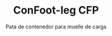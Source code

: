 ---
title: "ConFoot-leg CFP"
subtitle: "Pata de contenedor para muelle de carga"
mainImage: "/images/products/confoot-leg-cfp-main.jpg"
gallery:
  - "/images/products/confoot-leg-cfp-1.jpg"
  - "/images/products/confoot-leg-cfp-2.jpg"
  - "/images/products/confoot-leg-cfp-3.jpg"
shortDescription: "ConFoot-leg CFP está diseñado para muelles de carga, permitiendo asegurar el contenedor al muelle mientras se abren completamente las puertas contra los laterales."
technicalDescription: "El modelo CFP permite cargar productos directamente desde la producción dentro del contenedor sin almacenamiento intermedio, y no se requiere ningún otro equipo de manipulación de contenedores."
videoID: "da7h7VgJHgs"
faq:
  - question: "¿Qué es ConFoot-leg CFP?"
    answer: |
      ConFoot-leg CFP está diseñado para muelles de carga, permitiendo que el contenedor se asegure al muelle mientras las puertas se abren completamente contra los lados.
  - question: "¿Cómo funciona ConFoot-leg CFP?"
    answer: |
      El ConFoot-leg CFP asegura el contenedor al muelle, permitiendo una carga y descarga sin interrupciones directamente desde la producción. Este modelo elimina la necesidad de equipos adicionales de manipulación de contenedores, optimizando el proceso logístico.
specifications:
  - name: "Peso"
    value: "24 kg por pata"
  - name: "Capacidad de carga"
    value: "30 toneladas"
  - name: "Rango de ajuste"
    value: "1,043 mm a 1,448 mm"
  - name: "Material"
    value: "Acero de alta calidad"
price: "3.500 EUR"
priceVAT: "4.235 EUR"
pricingNotes: "Se ofrecen descuentos por volumen. Contacte a nuestro equipo de ventas para más detalles."
buyLink: "/contact"
howToUse: |
  1. Coloque la pata CFP en el casquillo de la esquina del contenedor
  2. Accione el mecanismo de bloqueo
  3. Ajuste la altura, si es necesario, dentro del rango de 1,043 mm a 1,448 mm
  4. Asegure el contenedor al muelle de carga
  5. Abra completamente las puertas del contenedor contra los laterales
  6. Cargue los productos directamente desde la producción dentro del contenedor
benefits:
  - title: "Integración con el Muelle de Carga"
    description: "Permite asegurar el contenedor al muelle de carga al tiempo que las puertas se abren completamente contra los laterales"
  - title: "Carga Directa"
    description: "Los productos se pueden cargar directamente desde la producción dentro del contenedor sin almacenamiento intermedio"
  - title: "Sin Equipos Adicionales"
    description: "No se requiere ningún otro equipo de manipulación de contenedores para las operaciones de carga"
  - title: "Eficiencia del Remolque"
    description: "Libera el remolque para otras tareas mientras el contenedor permanece en el muelle de carga"
  - title: "Almacenaje Adicional"
    description: "Los contenedores pueden utilizarse como espacio adicional de almacenamiento cuando no están en tránsito"
  - title: "Movilidad Inmediata"
    description: "Los contenedores siempre están listos para moverse: simplemente conduzca el remolque debajo del contenedor para continuar el viaje"
articleContent: |
  ## ¿Qué es ConFoot-leg CFP?

  ConFoot-leg CFP es una solución especializada de patas para contenedores, diseñada específicamente para operaciones en muelles de carga. El modelo CFP permite asegurar los contenedores al muelle de carga mientras se abren completamente las puertas contra los laterales, creando una integración perfecta entre el contenedor y la instalación. Esta innovadora solución transforma los contenedores de envío en extensiones eficientes de su muelle de carga, eliminando la necesidad de almacenamiento intermedio y de equipos adicionales de manipulación.

  ## Beneficios Clave para las Operaciones en el Muelle de Carga

  El ConFoot-leg CFP proporciona significativas ventajas operativas para las empresas que cargan y descargan contenedores de envío de forma regular. Al asegurar los contenedores directamente al muelle de carga, se liberan los remolques para otras tareas, optimizando la utilización de la flota y reduciendo los tiempos de espera. Los productos se pueden cargar directamente desde la producción dentro del contenedor sin almacenamiento intermedio, agilizando el proceso logístico y reduciendo los costos de manipulación.

  Además, los contenedores equipados con patas CFP pueden funcionar como espacio adicional de almacenamiento flexible cuando no están en tránsito. Permanecen listos para ser movilizados en cualquier momento: simplemente conduzca un remolque debajo del contenedor, retire las patas y continúe el viaje sin pasos intermedios.

  ## Cómo Funciona

  El ConFoot-leg CFP se fija de manera segura a los casquillos de las esquinas del contenedor, proporcionando un soporte estable mientras el contenedor se posiciona en el muelle de carga. Las patas cuentan con un rango de ajuste de 1,043 mm a 1,448 mm, permitiendo una alineación precisa con diversas alturas de muelle. Cada pata pesa 24 kg, facilitando su manejo por parte de los operarios, mientras que el sistema ofrece una capacidad de carga sustancial de 30 toneladas.

  El proceso de instalación es sencillo:
  1. Coloque las patas CFP en los casquillos de las esquinas del contenedor.
  2. Accione el mecanismo de bloqueo para asegurar las patas.
  3. Ajuste la altura según sea necesario para alinear con el muelle de carga.
  4. Asegure el contenedor al muelle.
  5. Abra completamente las puertas del contenedor contra los laterales.
  6. Comience a cargar directamente desde la producción dentro del contenedor.

  Una vez completada la carga, el contenedor permanece listo para el transporte. Cuando un remolque esté disponible, este se puede conducir simplemente debajo del contenedor, retirar las patas y continuar el viaje sin pasos intermedios.

  ## Aplicaciones del ConFoot-leg CFP

  ### Instalaciones de Manufactura
  Las instalaciones de manufactura se benefician significativamente de la capacidad del CFP para crear una extensión directa del área de producción. Al posicionar los contenedores directamente en los muelles de carga, los productos pueden trasladarse directamente de la línea de producción a los contenedores de envío, eliminando el almacenamiento intermedio y reduciendo los costos de manipulación. Este enfoque de carga directa minimiza el riesgo de daños y agiliza el proceso logístico.

  ### Centros de Distribución
  Para los centros de distribución, el CFP proporciona una valiosa flexibilidad en las operaciones de carga. Los contenedores pueden posicionarse en los muelles de carga durante períodos prolongados, permitiendo una carga eficiente a medida que los productos se disponen. Este enfoque reduce la presión para cargar los contenedores en plazos ajustados cuando los remolques están esperando, optimizando tanto la utilización de la mano de obra como los recursos de transporte.

  ### Operaciones Comerciales
  Las empresas minoristas pueden utilizar contenedores equipados con CFP como espacio adicional de almacenamiento flexible durante las temporadas pico. Los contenedores pueden colocarse en los muelles de carga para recibir mercancías directamente y, una vez llenos, trasladarse a áreas de almacenamiento. Este enfoque proporciona capacidad adicional rentable sin la necesidad de una expansión permanente de las instalaciones.

  ### Empresas de Transporte
  Las empresas de transporte se benefician de una mayor eficiencia en la utilización de sus flotas con el sistema CFP. Los remolques pueden dejar los contenedores en las ubicaciones de los clientes y continuar de inmediato con su siguiente asignación, en lugar de esperar a que finalicen las operaciones de carga y descarga. Esta eficiencia puede incrementar significativamente la capacidad productiva de las flotas de remolques existentes.

  ## Especificaciones Técnicas

  - Capacidad de Carga: 30 toneladas
  - Peso: 24 kg por pata
  - Rango de Ajuste: 1,043 mm a 1,448 mm
  - Material: Acero de alta calidad con acabado duradero
  - Compatibilidad: Casquillos estándar para esquinas de contenedores de envío

  ConFoot-leg CFP representa una solución innovadora para las operaciones en muelles de carga, ofreciendo a las empresas una manera de optimizar sus procesos logísticos, mejorar la utilización de recursos y crear una capacidad adicional de almacenamiento flexible. Al permitir la carga directa desde la producción dentro de los contenedores y liberar los remolques para otras tareas, el CFP ayuda a las empresas a alcanzar una mayor eficiencia y rentabilidad en sus operaciones de manipulación de contenedores.
---